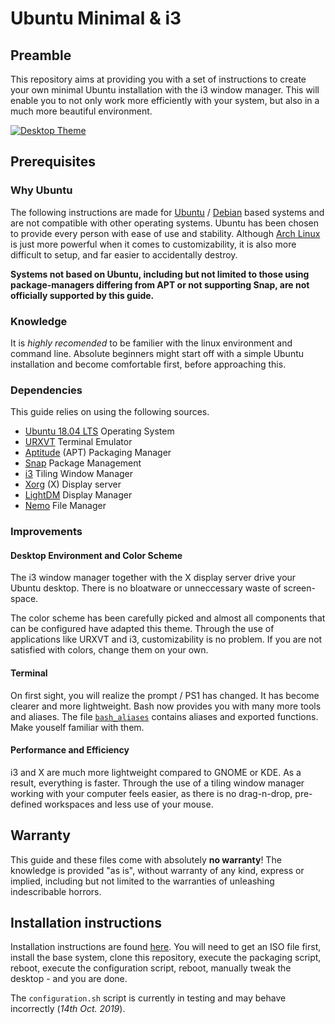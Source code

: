 # Ubuntu Minimal & i3

## Preamble

This repository aims at providing you with a set of instructions to create your own minimal Ubuntu installation with the i3 window manager. This will enable you to not only work more efficiently with your system, but also in a much more beautiful environment.

[![Desktop Theme](resources/design/desktop_theme.png)](https://www.reddit.com/r/unixporn/)

## Prerequisites

### Why Ubuntu

The following instructions are made for [Ubuntu](https://wiki.archlinux.org/index.php/Arch_compared_to_other_distributions#Ubuntu) / [Debian](https://wiki.archlinux.org/index.php/Arch_compared_to_other_distributions#General) based systems and are not compatible with other operating systems. Ubuntu has been chosen to provide every person with ease of use and stability. Although [Arch Linux](https://wiki.archlinux.org/index.php/Arch_Linux) is just more powerful when it comes to customizability, it is also more difficult to setup, and far easier to accidentally destroy.

**Systems not based on Ubuntu, including but not limited to those using package-managers differing from APT or not supporting Snap, are not officially supported by this guide.**

### Knowledge

It is *highly recomended* to be familier with the linux environment and command line. Absolute beginners might start off with a simple Ubuntu installation and become comfortable first, before approaching this.

### Dependencies

This guide relies on using the following sources.

* [Ubuntu 18.04 LTS](http://releases.ubuntu.com/18.04/) Operating System
* [URXVT](https://wiki.archlinux.org/index.php/Rxvt-unicode) Terminal Emulator
* [Aptitude](https://wiki.debian.org/Aptitude) (APT) Packaging Manager
* [Snap](https://wiki.archlinux.org/index.php/Snap) Package Management
* [i3](https://wiki.archlinux.org/index.php/I3) Tiling Window Manager
* [Xorg](https://wiki.archlinux.org/index.php/Xorg) (X) Display server
* [LightDM](https://wiki.archlinux.org/index.php/LightDM) Display Manager
* [Nemo](https://wiki.archlinux.org/index.php/Nemo) File Manager

### Improvements

#### Desktop Environment and Color Scheme

The i3 window manager together with the X display server drive your Ubuntu desktop. There is no bloatware or unneccessary waste of screen-space.

The color scheme has been carefully picked and almost all components that can be configured have adapted this theme. Through the use of applications like URXVT and i3, customizability is no problem. If you are not satisfied with colors, change them on your own.

#### Terminal

On first sight, you will realize the prompt / PS1 has changed. It has become clearer and more lightweight. Bash now provides you with many more tools and aliases. The file [`bash_aliases`](resources/bash/.bash_aliases) contains aliases and exported functions. Make youself familiar with them.

#### Performance and Efficiency

i3 and X are much more lightweight compared to GNOME or KDE. As a result, everything is faster. Through the use of a tiling window manager working with your computer feels easier, as there is no drag-n-drop, pre-defined workspaces and less use of your mouse.

## Warranty

This guide and these files come with absolutely **no warranty**! The knowledge is provided "as is", without warranty of any kind, express or implied, including but not limited to the warranties of unleashing indescribable horrors.

## Installation instructions

Installation instructions are found [here](./INSTALL.md). You will need to get an ISO file first, install the base system, clone this repository, execute the packaging script, reboot, execute the configuration script, reboot, manually tweak the desktop - and you are done.

The `configuration.sh` script is currently in testing and may behave incorrectly (*14th Oct. 2019*).
